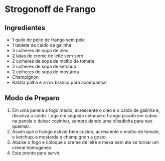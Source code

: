 # Strogonoff de Frango
## Ingredientes 
 - 1 quilo de peito de frango sem pele
 - 1 tablete de caldo de galinha
 - 3 colheres de sopa de oleo
 - 2 latas de creme de leite sem soro
 - 2 colheres de sopa de molho de tomate
 - 2 colheres de sopa de ketchup
 - 2 colheres de sopa de mostarda
 - Champignon
 - Batata palha e arrox branco para acompanhar

## Modo de Preparo
 1. Em uma panela a fogo medio, acrescente o oleo e o caldo de galinha e, dissolva o caldo. Logo em seguida coloque o frango picado em cubos na panela e deixar cozinhar, sempre dando uma olhadinha para nao queimar.
 2. Assim que o frango estiver bem cozido, acrescente o molho de tomate, o ketchup, a mostarda e champignon a gosto.
 3. Abaixe o fogo e coloque o creme de leite e mexa bem ate se tornar um creme homogeneo.
 4. Esta pronto para servir.
